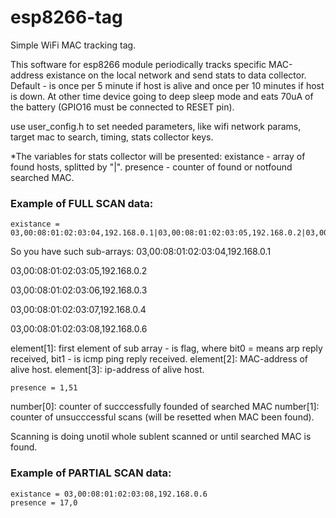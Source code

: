# esp8266-tag
Simple WiFi MAC tracking tag.

This software for esp8266 module periodically tracks specific MAC-address existance on the local network and send stats to data collector. Default - is once per 5 minute if host is alive and once per 10 minutes if host is down. At other time device going to deep sleep mode and eats 70uA of the battery (GPIO16 must be connected to RESET pin).


use user_config.h to set needed parameters, like wifi network params,  target mac to search, timing, stats collector keys.

*The variables for stats collector will be presented:
existance - array of found hosts, splitted by "|".
presence - counter of found or notfound searched MAC.


### Example of FULL SCAN data:

    existance = 03,00:08:01:02:03:04,192.168.0.1|03,00:08:01:02:03:05,192.168.0.2|03,00:08:01:02:03:06,192.168.0.3|03,00:08:01:02:03:07,192.168.0.4|03,00:08:01:02:03:08,192.168.0.6
So you have such sub-arrays:
03,00:08:01:02:03:04,192.168.0.1

03,00:08:01:02:03:05,192.168.0.2

03,00:08:01:02:03:06,192.168.0.3

03,00:08:01:02:03:07,192.168.0.4

03,00:08:01:02:03:08,192.168.0.6


element[1]: first element of sub array - is flag, where bit0 = means arp reply received, bit1 - is icmp ping reply received.
element[2]: MAC-address of alive host.
element[3]: ip-address of alive host.


    presence = 1,51

number[0]: counter of succcessfully founded of searched MAC
number[1]: counter of unsucccessful scans (will be resetted when MAC been found).


Scanning is doing unotil whole sublent scanned or until searched MAC is found.


### Example of PARTIAL SCAN data:

    existance = 03,00:08:01:02:03:08,192.168.0.6
    presence = 17,0




